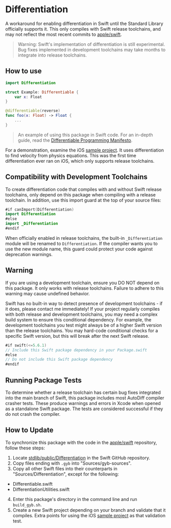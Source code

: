 # Differentiation

A workaround for enabling differentiation in Swift until the Standard Library officially supports it. This only compiles with Swift release toolchains, and may not reflect the most recent commits to [apple/swift](https://github.com/apple/swift/tree/main/stdlib/public/Differentiation).

> Warning: Swift's implementation of differentiation is still experimental. Bug fixes implemented in development toolchains may take months to integrate into release toolchains.

## How to use

```swift
import Differentiation

struct Example: Differentiable {
    var x: Float
}

@differentiable(reverse)
func foo(x: Float) -> Float {
    ...
}
```


> An example of using this package in Swift code. For an in-depth guide, read the [Differentiable Programming Manifesto](https://github.com/apple/swift/blob/main/docs/DifferentiableProgramming.md).

For a demonstration, examine the iOS [sample project](https://github.com/philipturner/differentiation-ios-demo). It uses differentiation to find velocity from physics equations. This was the first time differentiation ever ran on iOS, which only supports release toolchains.

## Compatibility with Development Toolchains

To create differentiation code that compiles with and without Swift release toolchains, only depend on this package when compiling with a release toolchain. In addition, use this import guard at the top of your source files:

```swift
#if canImport(Differentiation)
import Differentiation
#else
import _Differentiation
#endif
```

When officially enabled in release toolchains, the built-in `_Differentiation` module will be renamed to `Differentiation`. If the compiler wants you to use the new module name, this guard could protect your code against deprecation warnings.

## Warning

If you are using a development toolchain, ensure you DO NOT depend on this package. It only works with release toolchains. Failure to adhere to this warning may cause undefined behavior.

Swift has no built-in way to detect presence of development toolchains - if it does, please contact me immediately! If your project regularly compiles with both release and development toolchains, you may need a complex build system to ensure this conditional dependency. For example, the development toolchains you test might always be of a higher Swift version than the release toolchains. You may hard-code conditional checks for a specific Swift version, but this will break after the next Swift release.

```swift
#if swift(<=5.6.1)
// Include this Swift package dependency in your Package.swift
#else
// Do not include this Swift package dependency
#endif
```

## Running Package Tests

To determine whether a release toolchain has certain bug fixes integrated into the main branch of Swift, this package includes most AutoDiff compiler crasher tests. These produce warnings and errors in Xcode when opened as a standalone Swift package. The tests are considered successful if they do not crash the compiler.

## How to Update

To synchronize this package with the code in the [apple/swift](https://github.com/apple/swift) repository, follow these steps:
1. Locate [stdlib/public/Differentiation](https://github.com/apple/swift/tree/main/stdlib/public/Differentiation) in the Swift GitHub repository.
2. Copy files ending with `.gyb` into "Sources/gyb-sources".
3. Copy all other Swift files into their counterparts in "Sources/Differentiation", except for the following:
- Differentiable.swift
- DifferentiationUtilities.swift
4. Enter this package's directory in the command line and run `build_gyb.sh`.
5. Create a new Swift project depending on your branch and validate that it compiles. Extra points for using the iOS [sample project](https://github.com/philipturner/differentiation-ios-demo) as that validation test.
